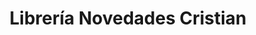 ---
title: "Librería Novedades Cristian"
url: /aristobulo-del-valle/libreria-novedades-cristian/
shop: Bücher
---